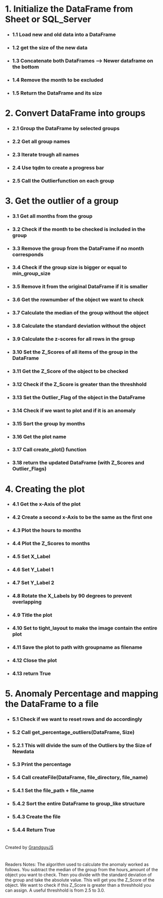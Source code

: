 # 1. Initialize the DataFrame from Sheet or SQL_Server
-   ### 1.1 Load new and old data into a DataFrame
-   ### 1.2 get the size of the new data
-   ### 1.3 Concatenate both DataFrames --> Newer dataframe on the bottom
-   ### 1.4 Remove the month to be excluded
-   ### 1.5 Return the DataFrame and its size
# 2. Convert DataFrame into groups
-   ### 2.1 Group the DataFrame by selected groups
-   ### 2.2 Get all group names
-   ### 2.3 Iterate trough all names
-   ### 2.4 Use tqdm to create a progress bar
-   ### 2.5 Call the Outlierfunction on each group
# 3. Get the outlier of a group
-   ### 3.1 Get all months from the group
-   ### 3.2 Check if the month to be checked is included in the group
-   ### 3.3 Remove the group from the DataFrame if no month corresponds
-   ### 3.4 Check if the group size is bigger or equal to min_group_size
-   ### 3.5 Remove it from the original DataFrame if it is smaller
-   ### 3.6 Get the rownumber of the object we want to check
-   ### 3.7 Calculate the median of the group without the object 
-   ### 3.8 Calculate the standard deviation without the object
-   ### 3.9 Calculate the z-scores for all rows in the group
-   ### 3.10 Set the Z_Scores of all items of the group in the DataFrame
-   ### 3.11 Get the Z_Score of the object to be checked
-   ### 3.12 Check if the Z_Score is greater than the threshhold
-   ### 3.13 Set the Outlier_Flag of the object in the DataFrame
-   ### 3.14 Check if we want to plot and if it is an anomaly
-   ### 3.15 Sort the group by months
-   ### 3.16 Get the plot name
-   ### 3.17 Call create_plot() function
-   ### 3.18 return the updated DataFrame (with Z_Scores and Outlier_Flags)
# 4. Creating the plot
-   ### 4.1 Get the x-Axis of the plot
-   ### 4.2 Create a second x-Axis to be the same as the first one
-   ### 4.3 Plot the hours to months
-   ### 4.4 Plot the Z_Scores to months
-   ### 4.5 Set X_Label
-   ### 4.6 Set Y_Label 1
-   ### 4.7 Set Y_Label 2
-   ### 4.8 Rotate the X_Labels by 90 degrees to prevent overlapping
-   ### 4.9 Title the plot
-   ### 4.10 Set to tight_layout to make the image contain the entire plot
-   ### 4.11 Save the plot to path with groupname as filename
-   ### 4.12 Close the plot
-   ### 4.13 return True
# 5. Anomaly Percentage and mapping the DataFrame to a file
-   ### 5.1 Check if we want to reset rows and do accordingly
-   ### 5.2 Call get_percentage_outliers(DataFrame, Size)
-   ### 5.2.1 This will divide the sum of the Outliers by the Size of Newdata
-   ### 5.3 Print the percentage
-   ### 5.4 Call createFile(DataFrame, file_directory, file_name)
-   ### 5.4.1 Set the file_path + file_name
-   ### 5.4.2 Sort the entire DataFrame to group_like structure
-   ### 5.4.3 Create the file
-   ### 5.4.4 Return True
#
Created by [GrandguyJS](https://github.com/GrandguyJS)
#
Readers Notes:
The algorithm used to calculate the anomaly worked as follows. You subtract the median of the group from the hours_amount of the object you want to check. Then you divide with the standard deviation of the group and take the absolute value. This will get you the Z_Score of the object. We want to check if this Z_Score is greater than a threshhold you can assign. A useful threshhold is from 2.5 to 3.0.

